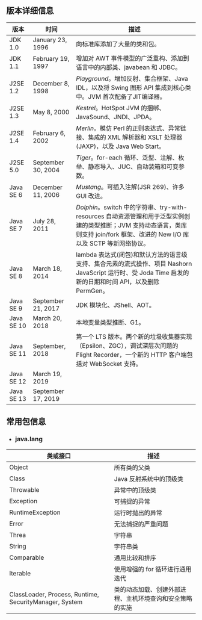 ## 版本详细信息

| 版本       | 时间               | 描述                                                         |
| ---------- | ------------------ | ------------------------------------------------------------ |
| JDK 1.0    | January 23, 1996   | 向标准库添加了大量的类和包。                                 |
| JDK 1.1    | February 19, 1997  | 增加对 AWT 事件模型的广泛重构、添加到语言中的内部类、javabean 和 JDBC。 |
| J2SE 1.2   | December 8, 1998   | *Playground*。增加反射、集合框架、Java IDL，以及将 Swing 图形 API 集成到核心类中。JVM 首次配备了JIT编译器。 |
| J2SE 1.3   | May 8, 2000        | *Kestrel*。HotSpot JVM 的捆绑、JavaSound、JNDI、JPDA。       |
| J2SE 1.4   | February 6, 2002   | *Merlin*。模仿 Perl 的正则表达式、异常链接、集成的 XML 解析器和 XSLT 处理器(JAXP)，以及 Java Web Start。 |
| J2SE 5.0   | September 30, 2004 | *Tiger*。for-each 循环、泛型、注解、枚举、静态导入、JUC、自动装箱和可变参数。 |
| Java SE 6  | December 11, 2006  | *Mustang*。可插入注解(JSR 269)、许多 GUI 改进。              |
| Java SE 7  | July 28, 2011      | *Dolphin*。switch 中的字符串、try-with-resources 自动资源管理和用于泛型实例创建的类型推断；JVM 支持动态语言，类库则支持 join/fork 框架、改进的 New I/O 库以及 SCTP 等新网络协议。 |
| Java SE 8  | March 18, 2014     | lambda 表达式(闭包)和默认方法的语言级支持、集合元素的流式操作、项目 Nashorn JavaScript 运行时、受 Joda Time 启发的新的日期和时间 API，以及删除 PermGen。 |
| Java SE 9  | September 21, 2017 | JDK 模块化、JShell、AOT。                                    |
| Java SE 10 | March 20, 2018     | 本地变量类型推断、G1。                                       |
| Java SE 11 | September, 2018    | 第一个 LTS 版本。两个新的垃圾收集器实现（Epsilon、ZGC），调试深层次问题的 Flight Recorder，一个新的 HTTP 客户端包括对 WebSocket 支持。 |
| Java SE 12 | March 19, 2019     |                                                              |
| Java SE 13 | September 17, 2019 |                                                              |



## 常用包信息

- ### java.lang

| 类或接口                                               | 描述                                                     |
| ------------------------------------------------------ | -------------------------------------------------------- |
| Object                                                 | 所有类的父类                                             |
| Class                                                  | Java 反射系统中的顶级类                                  |
| Throwable                                              | 异常中的顶级类                                           |
| Exception                                              | 可捕捉的异常                                             |
| RuntimeException                                       | 运行时抛出的异常                                         |
| Error                                                  | 无法捕捉的严重问题                                       |
| Threa                                                  | 字符串                                                   |
| String                                                 | 字符串类                                                 |
| Comparable                                             | 通用比较和排序                                           |
| Iterable                                               | 使用增强的 for 循环进行通用迭代                          |
| ClassLoader, Process, Runtime, SecurityManager, System | 类的动态加载、创建外部进程、主机环境查询和安全策略的实施 |

